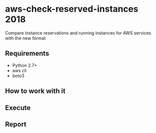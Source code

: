 # aws-check-reserved-instances 2018
Compare instance reservations and running instances for AWS services with the new format


## Requirements

- Python 2.7+
- aws cli
- boto3

## How to work with it

## Execute

## Report
